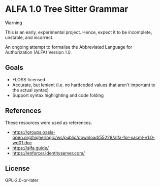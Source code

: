 # ALFA 1.0 Tree Sitter Grammar

> [!WARNING]
> This is an early, experimental project. Hence, expect it to be incomplete, unstable, and incorrect.

An ongoing attempt to formalise the Abbreviated Language for Authorization (ALFA) Version 1.0.

## Goals

- FLOSS-licensed
- Accurate, but lenient (i.e. no hardcoded values that aren't important to the actual syntax)
- Support syntax highlighting and code folding

## References

These resources were used as references.

- https://groups.oasis-open.org/higherlogic/ws/public/download/55228/alfa-for-xacml-v1.0-wd01.doc
- https://alfa.guide/
- https://enforcer.identityserver.com/

## License

GPL-2.0-or-later
